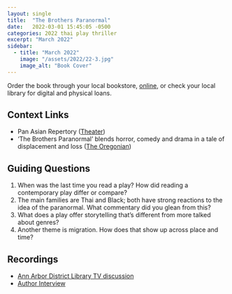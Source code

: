 ```yaml
---
layout: single
title:  "The Brothers Paranormal"
date:   2022-03-01 15:45:05 -0500
categories: 2022 thai play thriller
excerpt: "March 2022"
sidebar:
  - title: "March 2022"
    image: "/assets/2022/22-3.jpg"
    image_alt: "Book Cover"
---
```


Order the book through your local bookstore, [online][buy], or check your local library for digital and physical loans. 

## Context Links
- Pan Asian Repertory ([Theater][theater])
- ‘The Brothers Paranormal’ blends horror, comedy and drama in a tale of displacement and loss ([The Oregonian][or])

## Guiding Questions 
1. When was the last time you read a play? How did reading a contemporary play differ or compare?
2. The main families are Thai and Black; both have strong reactions to the idea of the paranormal. What commentary did you glean from this?
3. What does a play offer storytelling that’s different from more talked about genres?
4. Another theme is migration. How does that show up across place and time?

## Recordings
- [Ann Arbor District Library TV discussion][aadl]
- [Author Interview][author-interview]

[buy]: https://bookshop.org/lists/2022-picks
[theater]: https://www.panasianrep.org/brothersparanormal
[or]: https://www.oregonlive.com/life-and-culture/g66l-2019/10/18d4f130ad9097/the-brothers-paranormal-blends-horror-comedy-and-drama-in-a-tale-of-displacement-and-loss-.html
[aadl]: https://youtu.be/caxBmp66r-s
[author-interview]: instagram.com/unerasedbc